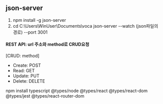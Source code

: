 ## json-server
1. npm install -g json-server
2. cd C:\Users\WinUser\Documents\voca json-server --watch (json파일의 경로) --port 3001

#### REST API: url 주소와 method로 CRUD요청
  [CRUD: method]
- Create: POST
- Read: GET
- Update: PUT
- Delete: DELETE


npm install typescript  @types/node  @types/react  @types/react-dom  @types/jest  @types/react-router-dom
